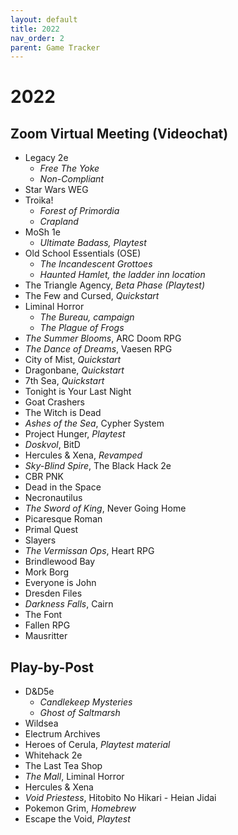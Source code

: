 ```yaml
---
layout: default
title: 2022
nav_order: 2
parent: Game Tracker
---
```


# 2022
## Zoom Virtual Meeting (Videochat)
- Legacy 2e
    - <i>Free The Yoke</i>
    - <i>Non-Compliant</i>
- Star Wars WEG
- Troika!
    - <i>Forest of Primordia</i>
    - <i>Crapland</i>
- MoSh 1e
    - <i>Ultimate Badass, Playtest</i>
- Old School Essentials (OSE)
    - <i>The Incandescent Grottoes</i>
    - <i>Haunted Hamlet, the ladder inn location</i>
- The Triangle Agency, <i>Beta Phase (Playtest)</i>
- The Few and Cursed, <i>Quickstart</i>
- Liminal Horror
    - <i>The Bureau, campaign</i>
    - <i>The Plague of Frogs</i>
- <i>The Summer Blooms</i>, ARC Doom RPG
- <i>The Dance of Dreams</i>, Vaesen RPG
- City of Mist, <i>Quickstart</i>
- Dragonbane, <i>Quickstart</i>
- 7th Sea, <i>Quickstart</i>
- Tonight is Your Last Night
- Goat Crashers
- The Witch is Dead
- <i>Ashes of the Sea</i>, Cypher System 
- Project Hunger, <i>Playtest</i>
- <i>Doskvol</i>, BitD
- Hercules & Xena, <i>Revamped</i>
- <i>Sky-Blind Spire</i>, The Black Hack 2e
- CBR PNK
- Dead in the Space
- Necronautilus
- <i>The Sword of King</i>, Never Going Home
- Picaresque Roman
- Primal Quest
- Slayers
- <i>The Vermissan Ops</i>, Heart RPG
- Brindlewood Bay
- Mork Borg
- Everyone is John
- Dresden Files
- <i>Darkness Falls</i>, Cairn
- The Font
- Fallen RPG
- Mausritter

## Play-by-Post
- D&D5e
    - <i>Candlekeep Mysteries</i>
    - <i>Ghost of Saltmarsh</i>
- Wildsea
- Electrum Archives
- Heroes of Cerula, <i>Playtest material</i>
- Whitehack 2e
- The Last Tea Shop
- <i>The Mall</i>, Liminal Horror
- Hercules & Xena
- *Void Priestess*, Hitobito No Hikari - Heian Jidai
- Pokemon Grim, *Homebrew*
- Escape the Void, <i>Playtest</i>